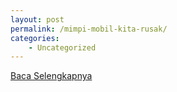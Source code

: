 ```yaml
---
layout: post
permalink: /mimpi-mobil-kita-rusak/
categories:
    - Uncategorized
---
```


[Baca Selengkapnya](/10)